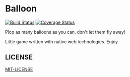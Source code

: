 # Balloon
[![Build Status](https://travis-ci.org/kriswep/balloon.svg?branch=master)](https://travis-ci.org/kriswep/balloon) [![Coverage Status](https://coveralls.io/repos/github/kriswep/balloon/badge.svg?branch=master)](https://coveralls.io/github/kriswep/balloon?branch=master)

Plop as many balloons as you can, don't let them fly away!

Little game written with native web technologies. Enjoy.

## LICENSE

[MIT-LICENSE](LICENSE)
